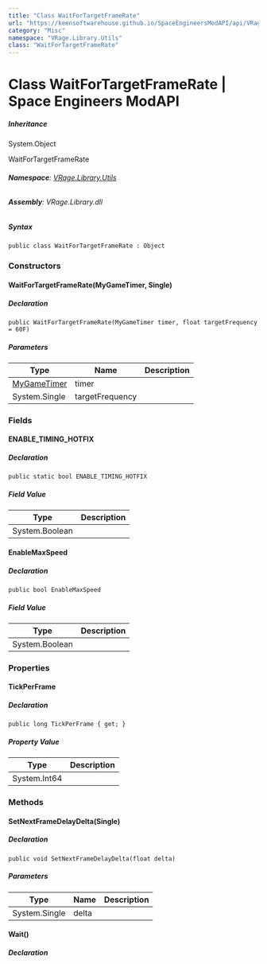 ```yaml
---
title: "Class WaitForTargetFrameRate"
url: "https://keensoftwarehouse.github.io/SpaceEngineersModAPI/api/VRage.Library.Utils.WaitForTargetFrameRate.html"
category: "Misc"
namespace: "VRage.Library.Utils"
class: "WaitForTargetFrameRate"
---
```


# Class WaitForTargetFrameRate | Space Engineers ModAPI

##### Inheritance

System.Object

WaitForTargetFrameRate

###### **Namespace**: [VRage.Library.Utils](https://keensoftwarehouse.github.io/SpaceEngineersModAPI/api/VRage.Library.Utils.html)

###### **Assembly**: VRage.Library.dll

##### Syntax

```
public class WaitForTargetFrameRate : Object
```

### Constructors

#### WaitForTargetFrameRate(MyGameTimer, Single)

##### Declaration

```
public WaitForTargetFrameRate(MyGameTimer timer, float targetFrequency = 60F)
```

##### Parameters

| Type | Name | Description |
| --- | --- | --- |
| [MyGameTimer](https://keensoftwarehouse.github.io/SpaceEngineersModAPI/api/VRage.Library.Utils.MyGameTimer.html) | timer |     |
| System.Single | targetFrequency |     |

### Fields

#### ENABLE\_TIMING\_HOTFIX

##### Declaration

```
public static bool ENABLE_TIMING_HOTFIX
```

##### Field Value

| Type | Description |
| --- | --- |
| System.Boolean |     |

#### EnableMaxSpeed

##### Declaration

```
public bool EnableMaxSpeed
```

##### Field Value

| Type | Description |
| --- | --- |
| System.Boolean |     |

### Properties

#### TickPerFrame

##### Declaration

```
public long TickPerFrame { get; }
```

##### Property Value

| Type | Description |
| --- | --- |
| System.Int64 |     |

### Methods

#### SetNextFrameDelayDelta(Single)

##### Declaration

```
public void SetNextFrameDelayDelta(float delta)
```

##### Parameters

| Type | Name | Description |
| --- | --- | --- |
| System.Single | delta |     |

#### Wait()

##### Declaration